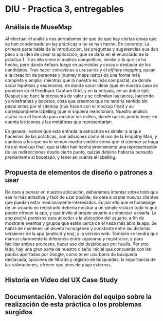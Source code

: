 # DIU - Practica 3, entregables

## Análisis de MuseMap   
Al efectuar el análisis nos percatamos de que de que hay ciertas cosas que se han condensado en las prácticas o no se han hecho. En concreto:
La primera parte habla de la introducción, las preguntas y sugerencias que dan paso a la idea de crear la aplicación, que se daría en el enunciado de la práctica 1. Tras ello viene el análisis competitivo, similar a lo que se ha hecho, pero dando énfasis luego en parecidos y cosas a destacar de los candidatos.
Tras hacer entrevistas a ususarios y el *affinity mapping*, pasan a la creación de personas y journey maps (estos de una forma más completa y amplia, mientras que la nuestra es más compacta), de donde sacar hipótesis y escenarios; de donde sacar ideas (que en nuestro caso se pondrían en el Feedback Capture Grid, y en la entrada, en un doble eje).
Después se hace la propuesta de valor y se delimitan las tareas, haciendo ya wireframes y bocetos, cosa que creemos que no tendría sentido sin pasar antes por el sitemap (que hacen con el mockup final) y su correspondiente labelling (que ni siquiera mencionan). Nuestro análisis acaba con el formato para mostrar los estilos, donde quizás podría tener en cuenta los iconos y las metáforas que representarían.

En general, vemos que esta entrada la estructura es similar a la que hacemos de las prácticas, con adiciones como el uso de la Empathy Map, y cambios a los que no le vemos mucho sentido como que el sitemap se haga tras el mockup final, que si bien han hecho previamente una representación de las redirecciones desde cierto punto, quizás debería haberse pensado previamente al bocetado, y tener en cuenta el labelling.

## Propuesta de elementos de diseño o patrones a usar
De cara a pensar en nuestra aplicación, deberíamos intentar sobre todo que sea lo más atractiva y fácil de usar posible, de cara a captar nuevos clientes que puedan estar medianamente interesados. Es por ello que el homepage de un usuario no registrado debería mostrar a un simple vistazo todo lo que puede ofrecer la app, y que invite al propio usuario a comenzar a usarla.
La app pedirá permisos para acceder a la ubicación del usuario, a fin de mostrarle eventos y grupos que estén cerca de él nada más abra la app.
Se habrá de mantener un diseño homogéneo y constante entre las distintas versiones de la app (android y ios), y la versión web.
También se tendrá que marcar claramente la diferencia entre loguearse y registrarse, y para facilitar ambos procesos, hacer uso del desbloqueo por huella.
Por otro lado, hay una gran parte de nuestro diseño inicial que concuerda con las pautas aportadas por Google, como tener una barra de búsqueda destacada, opciones de filtrado y registro de búsquedas, la importancia de las valoraciones, ofrecer opciones de pago externas.

## Historia en Video del UX Case Study


## Documentación. Valoración del equipo sobre la realización de esta práctica o los problemas surgidos

